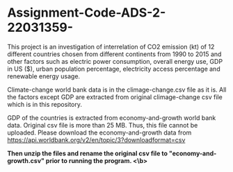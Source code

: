 # Assignment-Code-ADS-2-22031359-


This project is an investigation of interrelation of CO2 emission (kt) of 12 different countries chosen from different continents from 1990 to 2015 and other factors such as electric power consumption, overall energy use, GDP in US ($),  urban population percentage, electricity access percentage and renewable energy usage.

Climate-change world bank data is in the climage-change.csv file as it is. All the factors except GDP are extracted from original climage-change csv file which is in this repository.

GDP of the countries is extracted from economy-and-growth world bank data. Original csv file is more than 25 MB. Thus, this file cannot be uploaded. Please download the economy-and-growth data from https://api.worldbank.org/v2/en/topic/3?downloadformat=csv

<b> Then unzip the files and rename the original csv file to "economy-and-growth.csv" prior to running the program. <\b>


